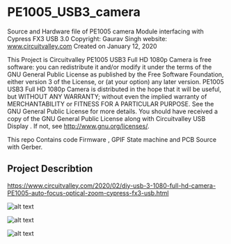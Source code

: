 # PE1005_USB3_camera
Source and Hardware file of PE1005 camera Module interfacing with Cypress FX3 USB 3.0
Copyright:  Gaurav Singh
website: www.circuitvalley.com 
Created on January 12, 2020

This Project is Circuitvalley PE1005 USB3 Full HD 1080p Camera is free software: you can redistribute it and/or modify it under the terms of the GNU General Public License as published by the Free Software Foundation, either version 3 of the License, or (at your option) any later version. PE1005 USB3 Full HD 1080p Camera  is distributed in the hope that it will be useful, but WITHOUT ANY WARRANTY; without even the implied warranty of MERCHANTABILITY or FITNESS FOR A PARTICULAR PURPOSE.  See the GNU General Public License for more details. You should have received a copy of the GNU General Public License along with Circuitvalley USB Display .  If not, see <http://www.gnu.org/licenses/>.

This repo Contains code 
Firmware , GPIF State machine and PCB Source with Gerber.
## Project Describtion 
https://www.circuitvalley.com/2020/02/diy-usb-3-1080-full-hd-camera-PE1005-auto-focus-optical-zoom-cypress-fx3-usb.html

![alt text](https://raw.githubusercontent.com/circuitvalley/PE1005_USB3_camera/master/Hardware/Images/DIY%20USB%203.0%201080p%20Full%20HD%20Camera%20with%20Auto%20Focus%20and%2010x%20Optical%20zoom%2C%201Gbps%20Streaming%20Over%20USB3.0%20(1).JPG)

![alt text](https://raw.githubusercontent.com/circuitvalley/PE1005_USB3_camera/master/Hardware/Images/DIY%20USB%203.0%201080p%20Full%20HD%20Camera%20with%20Auto%20Focus%20and%2010x%20Optical%20zoom%2C%201Gbps%20Streaming%20Over%20USB3.0%20(5).JPG)

![alt text](https://raw.githubusercontent.com/circuitvalley/PE1005_USB3_camera/master/Hardware/Images/DIY%20USB%203.0%201080p%20Full%20HD%20Camera%20with%20Auto%20Focus%20and%2010x%20Optical%20zoom%2C%201Gbps%20Streaming%20Over%20USB3.0%20(18).JPG)


